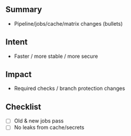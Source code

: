 ## Summary
- Pipeline/jobs/cache/matrix changes (bullets)

## Intent
- Faster / more stable / more secure

## Impact
- Required checks / branch protection changes

## Checklist
- [ ] Old & new jobs pass
- [ ] No leaks from cache/secrets
